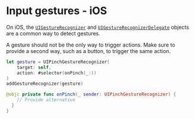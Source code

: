 # Input gestures - iOS

On iOS, the [`UIGestureRecognizer`](https://developer.apple.com/documentation/uikit/uigesturerecognizer) and [`UIGestureRecognizerDelegate`](https://developer.apple.com/documentation/uikit/uigesturerecognizerdelegate) objects are a common way to detect gestures.

A gesture should not be the only way to trigger actions. Make sure to provide a second way, such as a button, to trigger the same action.

```swift
let gesture = UIPinchGestureRecognizer(
    target: self,
    action: #selector(onPinch(_:))
)
addGestureRecognizer(gesture)

@objc private func onPinch(_ sender: UIPinchGestureRecognizer) {
    // Provide alternative
  }
}
```
